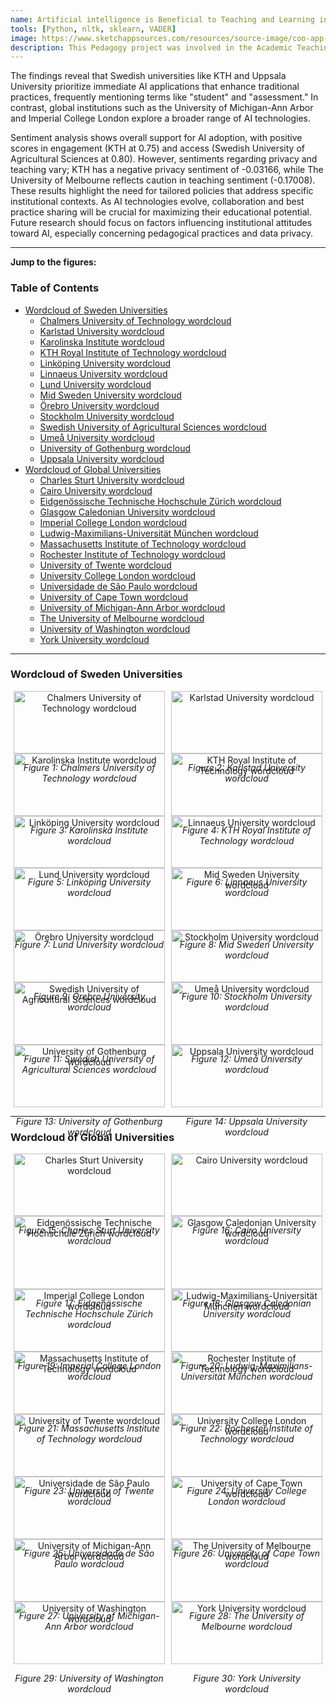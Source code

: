 ```yaml
---
name: Artificial intelligence is Beneficial to Teaching and Learning in Higher Education (ATTC1 2024)
tools: [Python, nltk, sklearn, VADER]
image: https://www.sketchappsources.com/resources/source-image/coo-app-concept-subgaurav.jpg
description: This Pedagogy project was involved in the Academic Teaching Training Course at Uppsala University, explores the integration of AI tools, such as ChatGPT, in teaching and learning activities across 43 universities in Sweden and other global institutions. By analyzing publicly available information from university websites—including policy statements, press releases, and course descriptions—this study employs semantic and word-frequency analysis to identify key themes and linguistic patterns that reflect institutional attitudes toward AI adoption. Only wordcloud images are posted here.
---
```


The findings reveal that Swedish universities like KTH and Uppsala University prioritize immediate AI applications that enhance traditional practices, frequently mentioning terms like "student" and "assessment." In contrast, global institutions such as the University of Michigan-Ann Arbor and Imperial College London explore a broader range of AI technologies.

Sentiment analysis shows overall support for AI adoption, with positive scores in engagement (KTH at 0.75) and access (Swedish University of Agricultural Sciences at 0.80). However, sentiments regarding privacy and teaching vary; KTH has a negative privacy sentiment of -0.03166, while The University of Melbourne reflects caution in teaching sentiment (-0.17008). These results highlight the need for tailored policies that address specific institutional contexts. As AI technologies evolve, collaboration and best practice sharing will be crucial for maximizing their educational potential. Future research should focus on factors influencing institutional attitudes toward AI, especially concerning pedagogical practices and data privacy.

---
**Jump to the figures:**

### Table of Contents
- [Wordcloud of Sweden Universities](#wordcloud-of-sweden-universities)
  - [Chalmers University of Technology wordcloud](#chalmers-university-of-technology-wordcloud)
  - [Karlstad University wordcloud](#karlstad-university-wordcloud)
  - [Karolinska Institute wordcloud](#karolinska-institute-wordcloud)
  - [KTH Royal Institute of Technology wordcloud](#kth-royal-institute-of-technology-wordcloud)
  - [Linköping University wordcloud](#linköping-university-wordcloud)
  - [Linnaeus University wordcloud](#linnaeus-university-wordcloud)
  - [Lund University wordcloud](#lund-university-wordcloud)
  - [Mid Sweden University wordcloud](#mid-sweden-university-wordcloud)
  - [Örebro University wordcloud](#örebro-university-wordcloud)
  - [Stockholm University wordcloud](#stockholm-university-wordcloud)
  - [Swedish University of Agricultural Sciences wordcloud](#swedish-university-of-agricultural-sciences-wordcloud)
  - [Umeå University wordcloud](#umeå-university-wordcloud)
  - [University of Gothenburg wordcloud](#university-of-gothenburg-wordcloud)
  - [Uppsala University wordcloud](#uppsala-university-wordcloud)
- [Wordcloud of Global Universities](#wordcloud-of-global-universities)
  - [Charles Sturt University wordcloud](#charles-sturt-university-wordcloud)
  - [Cairo University wordcloud](#cairo-university-wordcloud)
  - [Eidgenössische Technische Hochschule Zürich wordcloud](#eidgenössische-technische-hochschule-zürich-wordcloud)
  - [Glasgow Caledonian University wordcloud](#glasgow-caledonian-university-wordcloud)
  - [Imperial College London wordcloud](#imperial-college-london-wordcloud)
  - [Ludwig-Maximilians-Universität München wordcloud](#ludwig-maximilians-universität-münchen-wordcloud)
  - [Massachusetts Institute of Technology wordcloud](#massachusetts-institute-of-technology-wordcloud)
  - [Rochester Institute of Technology wordcloud](#rochester-institute-of-technology-wordcloud)
  - [University of Twente wordcloud](#university-of-twente-wordcloud)
  - [University College London wordcloud](#university-college-london-wordcloud)
  - [Universidade de São Paulo wordcloud](#universidade-de-são-paulo-wordcloud)
  - [University of Cape Town wordcloud](#university-of-cape-town-wordcloud)
  - [University of Michigan-Ann Arbor wordcloud](#university-of-michigan-ann-arbor-wordcloud)
  - [The University of Melbourne wordcloud](#the-university-of-melbourne-wordcloud)
  - [University of Washington wordcloud](#university-of-washington-wordcloud)
  - [York University wordcloud](#york-university-wordcloud)

---

### Wordcloud of Sweden Universities
<a name="wordcloud-of-sweden-universities"></a>

<div style="display: flex; flex-wrap: wrap; justify-content: space-around;">
  <div style="text-align: center; width: 48%;">
    <img src="https://n7729697.github.io/files/wordcloud/CTH_wordcloud.png" alt="Chalmers University of Technology wordcloud" width="100%">
    <p><em><a name="chalmers-university-of-technology-wordcloud"></a>Figure 1: Chalmers University of Technology wordcloud</em></p>
  </div>
  <div style="text-align: center; width: 48%;">
    <img src="https://n7729697.github.io/files/wordcloud/KAU_wordcloud.png" alt="Karlstad University wordcloud" width="100%">
    <p><em><a name="karlstad-university-wordcloud"></a>Figure 2: Karlstad University wordcloud</em></p>
  </div>
</div>

<div style="display: flex; flex-wrap: wrap; justify-content: space-around;">
  <div style="text-align: center; width: 48%;">
    <img src="https://n7729697.github.io/files/wordcloud/KI_wordcloud.png" alt="Karolinska Institute wordcloud" width="100%">
    <p><em><a name="karolinska-institute-wordcloud"></a>Figure 3: Karolinska Institute wordcloud</em></p>
  </div>
  <div style="text-align: center; width: 48%;">
    <img src="https://n7729697.github.io/files/wordcloud/KTH_wordcloud.png" alt="KTH Royal Institute of Technology wordcloud" width="100%">
    <p><em><a name="kth-royal-institute-of-technology-wordcloud"></a>Figure 4: KTH Royal Institute of Technology wordcloud</em></p>
  </div>
</div>

<div style="display: flex; flex-wrap: wrap; justify-content: space-around;">
  <div style="text-align: center; width: 48%;">
    <img src="https://n7729697.github.io/files/wordcloud/LiU_wordcloud.png" alt="Linköping University wordcloud" width="100%">
    <p><em><a name="linköping-university-wordcloud"></a>Figure 5: Linköping University wordcloud</em></p>
  </div>
  <div style="text-align: center; width: 48%;">
    <img src="https://n7729697.github.io/files/wordcloud/LNU_wordcloud.png" alt="Linnaeus University wordcloud" width="100%">
    <p><em><a name="linnaeus-university-wordcloud"></a>Figure 6: Linnaeus University wordcloud</em></p>
  </div>
</div>

<div style="display: flex; flex-wrap: wrap; justify-content: space-around;">
  <div style="text-align: center; width: 48%;">
    <img src="https://n7729697.github.io/files/wordcloud/Lund_wordcloud.png" alt="Lund University wordcloud" width="100%">
    <p><em><a name="lund-university-wordcloud"></a>Figure 7: Lund University wordcloud</em></p>
  </div>
  <div style="text-align: center; width: 48%;">
    <img src="https://n7729697.github.io/files/wordcloud/MIUN_wordcloud.png" alt="Mid Sweden University wordcloud" width="100%">
    <p><em><a name="mid-sweden-university-wordcloud"></a>Figure 8: Mid Sweden University wordcloud</em></p>
  </div>
</div>

<div style="display: flex; flex-wrap: wrap; justify-content: space-around;">
  <div style="text-align: center; width: 48%;">
    <img src="https://n7729697.github.io/files/wordcloud/ORU_wordcloud.png" alt="Örebro University wordcloud" width="100%">
    <p><em><a name="örebro-university-wordcloud"></a>Figure 9: Örebro University wordcloud</em></p>
  </div>
  <div style="text-align: center; width: 48%;">
    <img src="https://n7729697.github.io/files/wordcloud/SU_wordcloud.png" alt="Stockholm University wordcloud" width="100%">
    <p><em><a name="stockholm-university-wordcloud"></a>Figure 10: Stockholm University wordcloud</em></p>
  </div>
</div>

<div style="display: flex; flex-wrap: wrap; justify-content: space-around;">
  <div style="text-align: center; width: 48%;">
    <img src="https://n7729697.github.io/files/wordcloud/SLU_wordcloud.png" alt="Swedish University of Agricultural Sciences wordcloud" width="100%">
    <p><em><a name="swedish-university-of-agricultural-sciences-wordcloud"></a>Figure 11: Swedish University of Agricultural Sciences wordcloud</em></p>
  </div>
  <div style="text-align: center; width: 48%;">
    <img src="https://n7729697.github.io/files/wordcloud/Umu.png" alt="Umeå University wordcloud" width="100%">
    <p><em><a name="umeå-university-wordcloud"></a>Figure 12: Umeå University wordcloud</em></p>
  </div>
</div>

<div style="display: flex; flex-wrap: wrap; justify-content: space-around;">
  <div style="text-align: center; width: 48%;">
    <img src="https://n7729697.github.io/files/wordcloud/GU_wordcloud.png" alt="University of Gothenburg wordcloud" width="100%">
    <p><em><a name="university-of-gothenburg-wordcloud"></a>Figure 13: University of Gothenburg wordcloud</em></p>
  </div>
  <div style="text-align: center; width: 48%;">
    <img src="https://n7729697.github.io/files/wordcloud/UU_wordcloud.png" alt="Uppsala University wordcloud" width="100%">
    <p><em><a name="uppsala-university-wordcloud"></a>Figure 14: Uppsala University wordcloud</em></p>
  </div>
</div>

---

### Wordcloud of Global Universities
<a name="wordcloud-of-global-universities"></a>

<div style="display: flex; flex-wrap: wrap; justify-content: space-around;">
  <div style="text-align: center; width: 48%;">
    <img src="https://n7729697.github.io/files/wordcloud/CSU_wordcloud.png" alt="Charles Sturt University wordcloud" width="100%">
    <p><em><a name="charles-sturt-university-wordcloud"></a>Figure 15: Charles Sturt University wordcloud</em></p>
  </div>
  <div style="text-align: center; width: 48%;">
    <img src="https://n7729697.github.io/files/wordcloud/CU_wordcloud.png" alt="Cairo University wordcloud" width="100%">
    <p><em><a name="cairo-university-wordcloud"></a>Figure 16: Cairo University wordcloud</em></p>
  </div>
</div>

<div style="display: flex; flex-wrap: wrap; justify-content: space-around;">
  <div style="text-align: center; width: 48%;">
    <img src="https://n7729697.github.io/files/wordcloud/ETH_wordcloud.png" alt="Eidgenössische Technische Hochschule Zürich wordcloud" width="100%">
    <p><em><a name="eidgenössische-technische-hochschule-zürich-wordcloud"></a>Figure 17: Eidgenössische Technische Hochschule Zürich wordcloud</em></p>
  </div>
  <div style="text-align: center; width: 48%;">
    <img src="https://n7729697.github.io/files/wordcloud/GCU_wordcloud.png" alt="Glasgow Caledonian University wordcloud" width="100%">
    <p><em><a name="glasgow-caledonian-university-wordcloud"></a>Figure 18: Glasgow Caledonian University wordcloud</em></p>
  </div>
</div>

<div style="display: flex; flex-wrap: wrap; justify-content: space-around;">
  <div style="text-align: center; width: 48%;">
    <img src="https://n7729697.github.io/files/wordcloud/IC_wordcloud.png" alt="Imperial College London wordcloud" width="100%">
    <p><em><a name="imperial-college-london-wordcloud"></a>Figure 19: Imperial College London wordcloud</em></p>
  </div>
  <div style="text-align: center; width: 48%;">
    <img src="https://n7729697.github.io/files/wordcloud/LMU_wordcloud.png" alt="Ludwig-Maximilians-Universität München wordcloud" width="100%">
    <p><em><a name="ludwig-maximilians-universität-münchen-wordcloud"></a>Figure 20: Ludwig-Maximilians-Universität München wordcloud</em></p>
  </div>
</div>

<div style="display: flex; flex-wrap: wrap; justify-content: space-around;">
  <div style="text-align: center; width: 48%;">
    <img src="https://n7729697.github.io/files/wordcloud/MIT_wordcloud.png" alt="Massachusetts Institute of Technology wordcloud" width="100%">
    <p><em><a name="massachusetts-institute-of-technology-wordcloud"></a>Figure 21: Massachusetts Institute of Technology wordcloud</em></p>
  </div>
  <div style="text-align: center; width: 48%;">
    <img src="https://n7729697.github.io/files/wordcloud/RIT_wordcloud.png" alt="Rochester Institute of Technology wordcloud" width="100%">
    <p><em><a name="rochester-institute-of-technology-wordcloud"></a>Figure 22: Rochester Institute of Technology wordcloud</em></p>
  </div>
</div>

<div style="display: flex; flex-wrap: wrap; justify-content: space-around;">
  <div style="text-align: center; width: 48%;">
    <img src="https://n7729697.github.io/files/wordcloud/Twente_wordcloud.png" alt="University of Twente wordcloud" width="100%">
    <p><em><a name="university-of-twente-wordcloud"></a>Figure 23: University of Twente wordcloud</em></p>
  </div>
  <div style="text-align: center; width: 48%;">
    <img src="https://n7729697.github.io/files/wordcloud/UCL_wordcloud.png" alt="University College London wordcloud" width="100%">
    <p><em><a name="university-college-london-wordcloud"></a>Figure 24: University College London wordcloud</em></p>
  </div>
</div>

<div style="display: flex; flex-wrap: wrap; justify-content: space-around;">
  <div style="text-align: center; width: 48%;">
    <img src="https://n7729697.github.io/files/wordcloud/UCP_wordcloud.png" alt="Universidade de São Paulo wordcloud" width="100%">
    <p><em><a name="universidade-de-são-paulo-wordcloud"></a>Figure 25: Universidade de São Paulo wordcloud</em></p>
  </div>
  <div style="text-align: center; width: 48%;">
    <img src="https://n7729697.github.io/files/wordcloud/UCT_wordcloud.png" alt="University of Cape Town wordcloud" width="100%">
    <p><em><a name="university-of-cape-town-wordcloud"></a>Figure 26: University of Cape Town wordcloud</em></p>
  </div>
</div>

<div style="display: flex; flex-wrap: wrap; justify-content: space-around;">
  <div style="text-align: center; width: 48%;">
    <img src="https://n7729697.github.io/files/wordcloud/UM_wordcloud.png" alt="University of Michigan-Ann Arbor wordcloud" width="100%">
    <p><em><a name="university-of-michigan-ann-arbor-wordcloud"></a>Figure 27: University of Michigan-Ann Arbor wordcloud</em></p>
  </div>
  <div style="text-align: center; width: 48%;">
    <img src="https://n7729697.github.io/files/wordcloud/UniMelb_wordcloud.png" alt="The University of Melbourne wordcloud" width="100%">
    <p><em><a name="the-university-of-melbourne-wordcloud"></a>Figure 28: The University of Melbourne wordcloud</em></p>
  </div>
</div>

<div style="display: flex; flex-wrap: wrap; justify-content: space-around;">
  <div style="text-align: center; width: 48%;">
    <img src="https://n7729697.github.io/files/wordcloud/UW_wordcloud.png" alt="University of Washington wordcloud" width="100%">
    <p><em><a name="university-of-washington-wordcloud"></a>Figure 29: University of Washington wordcloud</em></p>
  </div>
  <div style="text-align: center; width: 48%;">
    <img src="https://n7729697.github.io/files/wordcloud/YorkU_wordcloud.png" alt="York University wordcloud" width="100%">
    <p><em><a name="york-university-wordcloud"></a>Figure 30: York University wordcloud</em></p>
  </div>
</div>

